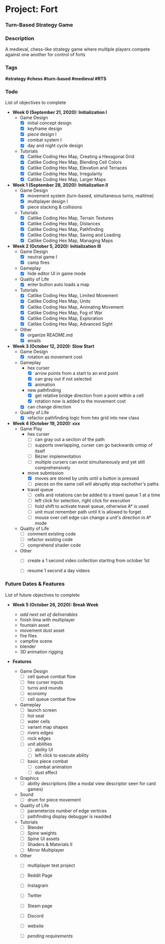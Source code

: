 # Project: Fort
### Turn-Based Strategy Game


### Description
A medieval, chess-like strategy game where multiple players compete against one another for control of forts


### Tags
<strong>#strategy #chess #turn-based #medieval #RTS</strong>


### Todo
List of objectives to complete

- **Week 0 (September 21, 2020): Initialization I**
	- Game Design
		- [x] initial concept design
		- [x] keyframe design
		- [x] piece design I
		- [x] combat system I
		- [x] day and night cycle design
	- Tutorials
		- [x] Catlike Coding Hex Map, Creating a Hexagonal Grid
		- [x] Catlike Coding Hex Map, Blending Cell Colors
		- [x] Catlike Coding Hex Map, Elevation and Terraces
		- [x] Catlike Coding Hex Map, Irregularity
		- [x] Catlike Coding Hex Map, Larger Maps

- **Week 1 (September 28, 2020): Initialization II**
	- Game Design
		- [x] movement system (turn-based, simultaneous turns, realtime) 
		- [x] multiplayer design I
		- [x] piece stacking & collisions
	- Tutorials
		- [x] Catlike Coding Hex Map, Terrain Textures
		- [x] Catlike Coding Hex Map, Distances
		- [x] Catlike Coding Hex Map, Pathfinding
		- [x] Catlike Coding Hex Map, Saving and Loading
		- [x] Catlike Coding Hex Map, Managing Maps

- **Week 2 (October 5, 2020): Initialization III**
	- Game Design
		- [x] neutral game I
		- [x] camp fires
	- Gameplay
		- [x] hide editor UI in game mode
	- Quality of Life
		- [x] enter button auto loads a map
	- Tutorials
		- [x] Catlike Coding Hex Map, Limited Movement
		- [x] Catlike Coding Hex Map, Units
		- [x] Catlike Coding Hex Map, Animating Movement
		- [x] Catlike Coding Hex Map, Fog of War
		- [x] Catlike Coding Hex Map, Exploration
		- [x] Catlike Coding Hex Map, Advanced Sight
	- Other
		- [x] organize README.md
		- [x] emails 
		
- **Week 3 (October 12, 2020): Slow Start**
	- Game Design
		- [x] rotation as movement cost
	- Gameplay
		- hex curser
			- [x] arrow points from a start to an end point
			- [x] can gray out if not selected
			- [x] animation
		- new pathfinding
			- [x] get relative bridge direction from a point within a cell
			- [x] rotation now is added to the movement cost
		- [x] can change direction
	- Quality of Life
		- [x] refactor pathfinding logic from hex grid into new class

- **Week 4 (October 19, 2020): xxx**
	- Game Play 
		- hex curser
			- [ ] can gray out a section of the path
			- [ ] supports overlapping, curser can go backwards ontop of itself
			- [ ] Bézier implementation
			- [ ] multiple cursers can exist simultaneously and yet still comprehensively
		- move submission
			- [x] moves are stored by units until a button is pressed
			- [ ] pieces on the same cell will abruptly stop eachother's paths
		- travel queue
			- [ ] cells and rotations can be added to a travel queue 1 at a time
			- [ ] left click for selection, right click for execution
			- [ ] hold shift to activate travel queue, otherwise A* is used
			- [ ] unit must remember path until it is allowed to forget 
			- [ ] mouse over cell edge can change a unit's direction in A* mode
	- Quality of Life
		- [ ] comment existing code
		- [ ] refactor existing code
		- [ ] comprehend shader code
	- Other
		- [ ] create a 1 second video collection starting from october 1st
		- [ ] resume 1 second a day videos
		

### Future Dates & Features
List of future objectives to complete
- **Week 5 (October 26, 2020): Break Week**
	- *add next set of deliverables*
	- finish lima with multiplayer
	- fountain asset
	- movement dust asset
	- fire flies
	- campfire scene
	- blender
	- 3D animation rigging

- **Features**
	- Game Design
		- [ ] cell queue combat flow
		- [ ] hex curser inputs
		- [ ] turns and rounds
		- [ ] economy		
		- [ ] cell queue combat flow
	- Gameplay
		- [ ] launch screen
		- [ ] hot seat
		- [ ] water cells 
		- [ ] variant map shapes
		- [ ] rivers edges
		- [ ] rock edges 
		- [ ] unit abilities
			- [ ] ability UI
			- [ ] left click to execute ability
		- [ ] basic piece combat
			- [ ] combat animation
			- [ ] dust effect
	- Graphics
		- [ ] ability descriptions (like a modal view descriptor seen for card games)
	- Sound
		- [ ] drum for piece movement
	- Quality of Life
		- [ ] parameterize number of edge vertices
		- [ ] pathfinding display debugger is readded
	- Tutorials
		- [ ] Blender
		- [ ] Spine weights
		- [ ] Spine UI assets
		- [ ] Shaders & Materials II
		- [ ] Mirror Multiplayer
	- Other
		- [ ] multiplayer test project
		- [ ] Reddit Page
		- [ ] Instagram
		- [ ] Twitter
		- [ ] Steam page
		- [ ] Discord
		- [ ] website
		- [ ] *pending requirements*


